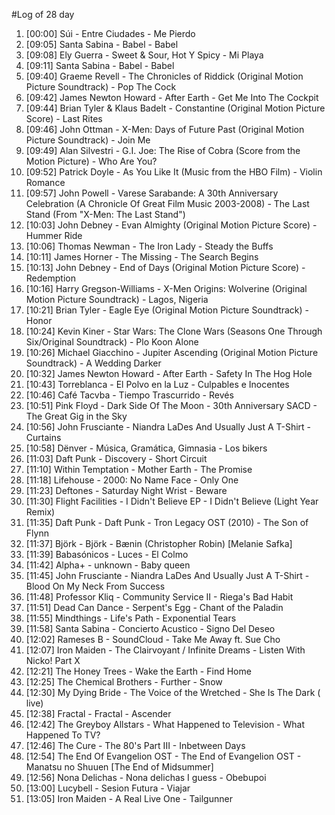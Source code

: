 #Log of 28 day

1. [00:00] Súi - Entre Ciudades - Me Pierdo
1. [09:05] Santa Sabina - Babel - Babel
1. [09:08] Ely Guerra - Sweet & Sour, Hot Y Spicy - Mi Playa
1. [09:11] Santa Sabina - Babel - Babel
1. [09:40] Graeme Revell - The Chronicles of Riddick (Original Motion Picture Soundtrack) - Pop The Cock
1. [09:42] James Newton Howard - After Earth - Get Me Into The Cockpit
1. [09:44] Brian Tyler & Klaus Badelt - Constantine (Original Motion Picture Score) - Last Rites
1. [09:46] John Ottman - X-Men: Days of Future Past (Original Motion Picture Soundtrack) - Join Me
1. [09:49] Alan Silvestri - G.I. Joe: The Rise of Cobra (Score from the Motion Picture) - Who Are You?
1. [09:52] Patrick Doyle - As You Like It (Music from the HBO Film) - Violin Romance
1. [09:57] John Powell - Varese Sarabande: A 30th Anniversary Celebration (A Chronicle Of Great Film Music 2003-2008) - The Last Stand (From "X-Men: The Last Stand")
1. [10:03] John Debney - Evan Almighty (Original Motion Picture Score) - Hummer Ride
1. [10:06] Thomas Newman - The Iron Lady - Steady the Buffs
1. [10:11] James Horner - The Missing - The Search Begins
1. [10:13] John Debney - End of Days (Original Motion Picture Score) - Redemption
1. [10:16] Harry Gregson-Williams - X-Men Origins: Wolverine (Original Motion Picture Soundtrack) - Lagos, Nigeria
1. [10:21] Brian Tyler - Eagle Eye (Original Motion Picture Soundtrack) - Honor
1. [10:24] Kevin Kiner - Star Wars: The Clone Wars (Seasons One Through Six/Original Soundtrack) - Plo Koon Alone
1. [10:26] Michael Giacchino - Jupiter Ascending (Original Motion Picture Soundtrack) - A Wedding Darker
1. [10:32] James Newton Howard - After Earth - Safety In The Hog Hole
1. [10:43] Torreblanca - El Polvo en la Luz - Culpables e Inocentes
1. [10:46] Café Tacvba - Tiempo Trascurrido - Revés
1. [10:51] Pink Floyd - Dark Side Of The Moon - 30th Anniversary SACD - The Great Gig in the Sky
1. [10:56] John Frusciante - Niandra LaDes And Usually Just A T-Shirt - Curtains
1. [10:58] Dënver - Música, Gramática, Gimnasia - Los bikers
1. [11:03] Daft Punk - Discovery - Short Circuit
1. [11:10] Within Temptation - Mother Earth - The Promise
1. [11:18] Lifehouse - 2000: No Name Face - Only One
1. [11:23] Deftones - Saturday Night Wrist - Beware
1. [11:30] Flight Facilities - I Didn't Believe EP - I Didn't Believe (Light Year Remix)
1. [11:35] Daft Punk - Daft Punk - Tron Legacy OST (2010) - The Son of Flynn
1. [11:37] Björk - Björk - Bænin (Christopher Robin) [Melanie Safka]
1. [11:39] Babasónicos - Luces - El Colmo
1. [11:42] Alpha+ - unknown - Baby queen
1. [11:45] John Frusciante - Niandra LaDes And Usually Just A T-Shirt - Blood On My Neck From Success
1. [11:48] Professor Kliq - Community Service II - Riega's Bad Habit
1. [11:51] Dead Can Dance - Serpent's Egg - Chant of the Paladin
1. [11:55] Mindthings - Life's Path - Exponential Tears
1. [11:58] Santa Sabina - Concierto Acustico - Signo Del Deseo
1. [12:02] Rameses B - SoundCloud - Take Me Away  ft. Sue Cho
1. [12:07] Iron Maiden - The Clairvoyant / Infinite Dreams - Listen With Nicko! Part X
1. [12:21] The Honey Trees - Wake the Earth - Find Home
1. [12:25] The Chemical Brothers - Further - Snow
1. [12:30] My Dying Bride - The Voice of the Wretched - She Is The Dark ( live)
1. [12:38] Fractal - Fractal - Ascender
1. [12:42] The Greyboy Allstars - What Happened to Television - What Happened To TV?
1. [12:46] The Cure - The 80's Part III - Inbetween Days
1. [12:54] The End Of Evangelion OST - The End of Evangelion OST - Manatsu no Shuuen [The End of Midsummer]
1. [12:56] Nona Delichas - Nona delichas I guess - Obebupoi
1. [13:00] Lucybell - Sesion Futura - Viajar
1. [13:05] Iron Maiden - A Real Live One - Tailgunner
